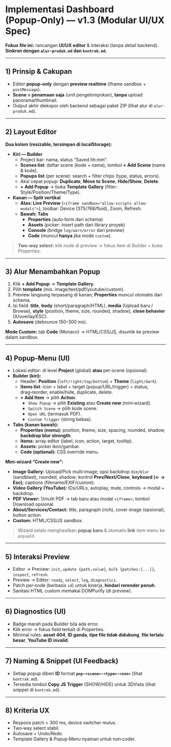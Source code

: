 
# Implementasi Dashboard (Popup‑Only) — v1.3 (Modular UI/UX Spec)
**Fokus file ini:** rancangan **UI/UX editor** & interaksi (tanpa detail backend).  
**Sinkron dengan `alur-produk.md` dan `kontrak.md`.**

---

## 1) Prinsip & Cakupan
- Editor **popup‑only** dengan **preview realtime** (iframe sandbox + `postMessage`).
- **Scene = penamaan saja** (unit pengelompokan), **tanpa** upload panorama/thumbnail.
- Output akhir diekspor oleh backend sebagai paket ZIP (lihat alur di `alur-produk.md`).

---

## 2) Layout Editor
**Dua kolom (resizable, tersimpan di localStorage):**
- **Kiri — Builder**
  - Project bar: nama, status “Saved hh:mm”.
  - **Scenes list**: daftar scene (kode + nama), tombol **+ Add Scene** (nama & kode).
  - **Popups list** (per scene): search + filter chips (type, status, errors).
  - Aksi cepat popup: **Duplicate**, **Move to Scene**, **Hide/Show**, **Delete**.
  - **+ Add Popup** → buka **Template Gallery** (filter: Style/Position/Theme/Type).
- **Kanan — Split vertikal**
  - **Atas: Live Preview** (`<iframe sandbox="allow-scripts allow-modals">`), toolbar: Device (375/768/fluid), Zoom, Refresh.
  - **Bawah: Tabs**
    - **Properties** (auto‑form dari schema)
    - **Assets** (picker: insert path dari library proyek)
    - **Console** (bridge `log/warn/error` dari preview)
    - **Code** (muncul **hanya** jika mode `custom`).

> **Two‑way select:** klik node di preview → fokus item di Builder + buka Properties.

---

## 3) Alur Menambahkan Popup
1) Klik **+ Add Popup** → **Template Gallery**.
2) Pilih **template** (mis. image/text/pdf/youtube/custom).
3) Preview langsung terpasang di kanan; **Properties** muncul otomatis dari schema.
4) Isi field: **title**, **body** (short/paragraph/HTML), **media** (Upload baru / Browse), **style** (position, theme, size, rounded, shadow), **close behavior** (X/overlay/ESC).
5) **Autosave** (debounce 150–300 ms).

**Mode Custom:** tab **Code** (Monaco) → HTML/CSS/JS, disuntik ke preview dalam sandbox.

---

## 4) Popup‑Menu (UI)
- Lokasi editor: di level **Project** (global) **atau** per‑scene (opsional).
- **Builder (kiri):**
  - Header: **Position** (`left/right/top/bottom`) + **Theme** (`light/dark`).
  - **Items list**: icon + label + target (popup/URL/trigger) + status; drag‑reorder, enable/hide, duplicate, delete.
  - **+ Add Item** → pilih **Action**:
    - `Show Popup` → pilih **Existing** atau **Create new** (mini‑wizard).
    - `Switch Scene` → pilih kode scene.
    - `Open URL` (termasuk PDF).
    - `Custom Trigger` (string bebas).
- **Tabs (kanan bawah):**
  - **Properties (menu):** position, theme, size, spacing, rounded, shadow, **backdrop blur strength**.
  - **Items:** array editor (label, icon, action, target, tooltip).
  - **Assets:** picker ikon/gambar.
  - **Code (optional):** CSS override menu.

**Mini‑wizard “Create new”:**
- **Image Gallery:** Upload/Pick multi‑image; opsi backdrop `dim/blur` (sandblast), rounded, shadow; kontrol **Prev/Next/Close**, **keyboard (← → Esc)**; captions (filename/EXIF/custom).
- **Video Gallery (YouTube):** IDs/URLs, autoplay, mute, controls → modal + backdrop.
- **PDF Viewer:** 1/multi PDF → tab baru atau modal `<iframe>`; tombol Download opsional.
- **About/Services/Contact:** title, paragraph (rich), cover image (opsional), button action.
- **Custom:** HTML/CSS/JS sandbox.

> Wizard selalu menghasilkan **popup baru** & otomatis **link** item menu ke `popupId`.

---

## 5) Interaksi Preview
- Editor → Preview: `init`, `update {path,value}`, `bulk {patches:[...]}`, `inspect`, `refresh`.
- Preview → Editor: `ready`, `select`, `log`, `diagnostics`.
- Patch per‑node (berbasis `id`) untuk kinerja, **hindari rerender penuh**.
- Sanitasi HTML custom memakai DOMPurify (di preview).

---

## 6) Diagnostics (UI)
- Badge merah pada Builder bila ada error.
- Klik error → fokus field terkait di Properties.
- Minimal rules: **asset 404**, **ID ganda**, **tipe file tidak didukung**, **file terlalu besar**, **YouTube ID invalid**.

---

## 7) Naming & Snippet (UI Feedback)
- Setiap popup diberi **ID** format **`pop-<scene>-<type>-<nnn>`** (lihat `kontrak.md`).
- Tersedia tombol **Copy JS Trigger** (SHOW/HIDE) untuk 3DVista (lihat snippet di `kontrak.md`).

---

## 8) Kriteria UX
- Respons patch < 300 ms, device switcher mulus.
- Two‑way select stabil.
- Autosave + Undo/Redo.
- Template Gallery & Popup‑Menu nyaman untuk non‑coder.

